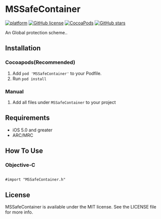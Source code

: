 
# MSSafeContainer

[![platform](http://img.shields.io/cocoapods/p/YYKit.svg?style=flat)](https://www.apple.com/nl/ios/)
[![GitHub license](https://img.shields.io/github/license/mashape/apistatus.svg?style=flat)](https://github.com/JZJJZJ/MSSafeContainer/blob/master/LICENSE)
[![CocoaPods](https://img.shields.io/cocoapods/v/AFNetworking.svg)](https://github.com/JZJJZJ/MSSafeContainer.git)
[![GitHub stars](https://img.shields.io/github/stars/badges/shields.svg?style=social&logo=github&label=Stars)](https://github.com/JZJJZJ/MSSafeContainer.git)

An Global protection scheme..


## Installation

### Cocoapods(Recommended)

1. Add `pod 'MSSafeContainer'` to your Podfile.
2. Run `pod install`

### Manual

1. Add all files under `MSSafeContainer` to your project

## Requirements

- iOS 5.0 and greater
- ARC/MRC


## How To Use

### Objective-C

```objc

#import "MSSafeContainer.h"
```

## License

MSSafeContainer is available under the MIT license. See the LICENSE file for more info.
